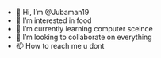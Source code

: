- 👋 Hi, I’m @Jubaman19
- 👀 I’m interested in food
- 🌱 I’m currently learning computer sceince
- 💞️ I’m looking to collaborate on everything
- 📫 How to reach me u dont

<!---
Jubaman19/Jubaman19 is a ✨ special ✨ repository because its `README.md` (this file) appears on your GitHub profile.
You can click the Preview link to take a look at your changes.
--->
